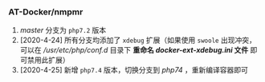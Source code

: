 ### AT-Docker/nmpmr

1. *master* 分支为 `php7.2` 版本
2. [2020-4-24] 所有分支均添加了 `xdebug` 扩展（如果使用 `swoole` 出现冲突，可以在 */usr/etc/php/conf.d* 目录下 **重命名 *docker-ext-xdebug.ini* 文件** 即可禁用此扩展）
3. [2020-4-25] 新增 `php7.4` 版本，切换分支到 *php74* ，重新编译容器即可

